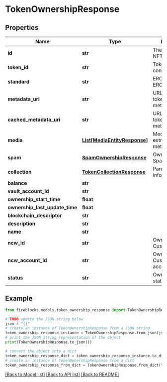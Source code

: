 # TokenOwnershipResponse


## Properties

Name | Type | Description | Notes
------------ | ------------- | ------------- | -------------
**id** | **str** | The Fireblocks NFT asset id | 
**token_id** | **str** | Token id within the contract/collection | 
**standard** | **str** | ERC721 / ERC1155 | 
**metadata_uri** | **str** | URL of the original token JSON metadata | [optional] 
**cached_metadata_uri** | **str** | URL of the cached token JSON metadata | [optional] 
**media** | [**List[MediaEntityResponse]**](MediaEntityResponse.md) | Media items extracted from metadata JSON | [optional] 
**spam** | [**SpamOwnershipResponse**](SpamOwnershipResponse.md) | Owned Token&#39;s Spam status | [optional] 
**collection** | [**TokenCollectionResponse**](TokenCollectionResponse.md) | Parent collection information | [optional] 
**balance** | **str** |  | 
**vault_account_id** | **str** |  | [optional] 
**ownership_start_time** | **float** |  | 
**ownership_last_update_time** | **float** |  | 
**blockchain_descriptor** | **str** |  | 
**description** | **str** |  | [optional] 
**name** | **str** |  | [optional] 
**ncw_id** | **str** | Ownership Non-Custodial Wallet ID | [optional] 
**ncw_account_id** | **str** | Ownership Non-Custodial Wallet&#39;s account ID | [optional] 
**status** | **str** | Owned Token&#39;s status | 

## Example

```python
from fireblocks.models.token_ownership_response import TokenOwnershipResponse

# TODO update the JSON string below
json = "{}"
# create an instance of TokenOwnershipResponse from a JSON string
token_ownership_response_instance = TokenOwnershipResponse.from_json(json)
# print the JSON string representation of the object
print(TokenOwnershipResponse.to_json())

# convert the object into a dict
token_ownership_response_dict = token_ownership_response_instance.to_dict()
# create an instance of TokenOwnershipResponse from a dict
token_ownership_response_from_dict = TokenOwnershipResponse.from_dict(token_ownership_response_dict)
```
[[Back to Model list]](../README.md#documentation-for-models) [[Back to API list]](../README.md#documentation-for-api-endpoints) [[Back to README]](../README.md)


